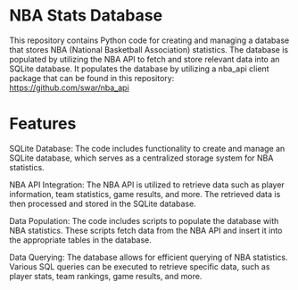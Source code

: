 # NBA Stats Database
This repository contains Python code for creating and managing a database that stores NBA (National Basketball Association) statistics. The database is populated by utilizing the NBA API to fetch and store relevant data into an SQLite database. It populates the database by utilizing a nba_api client package that can be found in this repository: https://github.com/swar/nba_api 

# Features
SQLite Database: The code includes functionality to create and manage an SQLite database, which serves as a centralized storage system for NBA statistics.

NBA API Integration: The NBA API is utilized to retrieve data such as player information, team statistics, game results, and more. The retrieved data is then processed and stored in the SQLite database.

Data Population: The code includes scripts to populate the database with NBA statistics. These scripts fetch data from the NBA API and insert it into the appropriate tables in the database.

Data Querying: The database allows for efficient querying of NBA statistics. Various SQL queries can be executed to retrieve specific data, such as player stats, team rankings, game results, and more.
